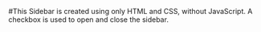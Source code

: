 #This Sidebar is created using only HTML and CSS, without JavaScript. 
A checkbox is used to open and close the sidebar.
